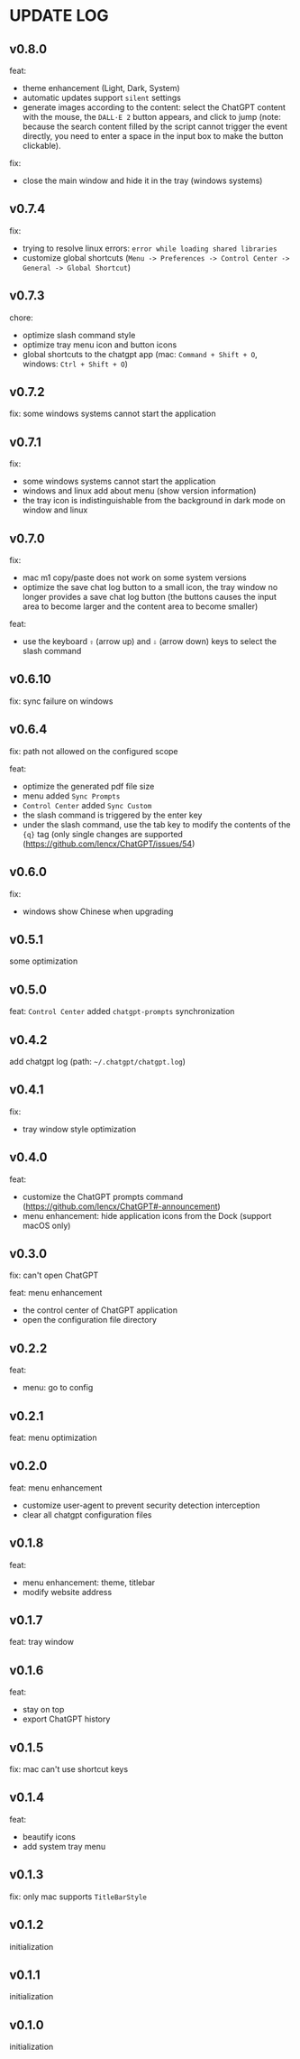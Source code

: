 # UPDATE LOG

## v0.8.0

feat:
- theme enhancement (Light, Dark, System)
- automatic updates support `silent` settings
- generate images according to the content: select the ChatGPT content with the mouse, the `DALL·E 2` button appears, and click to jump (note: because the search content filled by the script cannot trigger the event directly, you need to enter a space in the input box to make the button clickable).

fix:
- close the main window and hide it in the tray (windows systems)

## v0.7.4

fix:
- trying to resolve linux errors: `error while loading shared libraries`
- customize global shortcuts (`Menu -> Preferences -> Control Center -> General -> Global Shortcut`)

## v0.7.3

chore:
- optimize slash command style
- optimize tray menu icon and button icons
- global shortcuts to the chatgpt app (mac: `Command + Shift + O`, windows: `Ctrl + Shift + O`)

## v0.7.2

fix: some windows systems cannot start the application

## v0.7.1

fix:
- some windows systems cannot start the application
- windows and linux add about menu (show version information)
- the tray icon is indistinguishable from the background in dark mode on window and linux

## v0.7.0

fix:
- mac m1 copy/paste does not work on some system versions
- optimize the save chat log button to a small icon, the tray window no longer provides a save chat log button (the buttons causes the input area to become larger and the content area to become smaller)

feat:
- use the keyboard `⇧` (arrow up) and `⇩` (arrow down) keys to select the slash command
<!-- - global shortcuts to the chatgpt app (mac: command+shift+o, windows: ctrl+shift+o) -->

## v0.6.10

fix: sync failure on windows

## v0.6.4

fix: path not allowed on the configured scope

feat:
- optimize the generated pdf file size
- menu added `Sync Prompts`
- `Control Center` added `Sync Custom`
- the slash command is triggered by the enter key
- under the slash command, use the tab key to modify the contents of the `{q}` tag (only single changes are supported (https://github.com/lencx/ChatGPT/issues/54)

## v0.6.0

fix:
- windows show Chinese when upgrading

## v0.5.1

some optimization

## v0.5.0

feat: `Control Center` added `chatgpt-prompts` synchronization

## v0.4.2

add chatgpt log (path: `~/.chatgpt/chatgpt.log`)

## v0.4.1

fix:
- tray window style optimization

## v0.4.0

feat:
- customize the ChatGPT prompts command (https://github.com/lencx/ChatGPT#-announcement)
- menu enhancement: hide application icons from the Dock (support macOS only)

## v0.3.0

fix: can't open ChatGPT

feat: menu enhancement
- the control center of ChatGPT application
- open the configuration file directory

## v0.2.2

feat:
- menu: go to config

## v0.2.1

feat: menu optimization

## v0.2.0

feat: menu enhancement
- customize user-agent to prevent security detection interception
- clear all chatgpt configuration files

## v0.1.8

feat:
- menu enhancement: theme, titlebar
- modify website address

## v0.1.7

feat: tray window

## v0.1.6

feat:
- stay on top
- export ChatGPT history

## v0.1.5

fix: mac can't use shortcut keys

## v0.1.4

feat:
- beautify icons
- add system tray menu

## v0.1.3

fix: only mac supports `TitleBarStyle`

## v0.1.2

initialization

## v0.1.1

initialization

## v0.1.0

initialization
